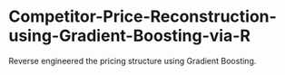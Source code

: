 # Competitor-Price-Reconstruction-using-Gradient-Boosting-via-R
Reverse engineered the pricing structure using Gradient Boosting.
